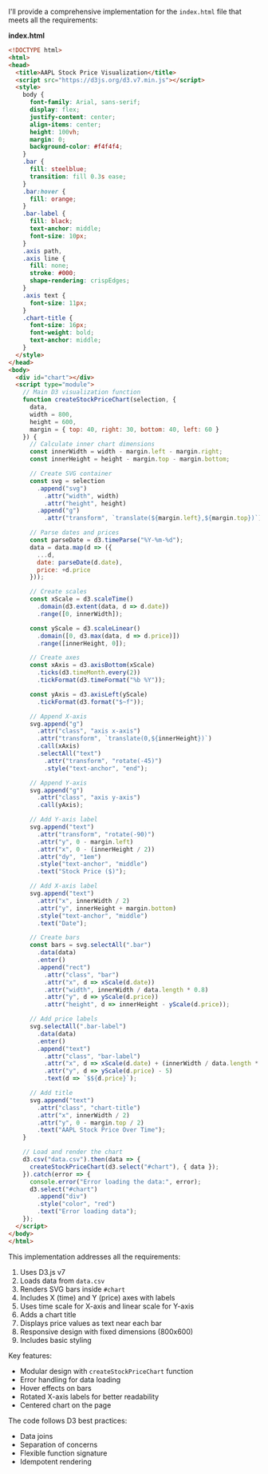 I'll provide a comprehensive implementation for the `index.html` file that meets all the requirements:

**index.html**

```html
<!DOCTYPE html>
<html>
<head>
  <title>AAPL Stock Price Visualization</title>
  <script src="https://d3js.org/d3.v7.min.js"></script>
  <style>
    body { 
      font-family: Arial, sans-serif; 
      display: flex; 
      justify-content: center; 
      align-items: center; 
      height: 100vh; 
      margin: 0; 
      background-color: #f4f4f4; 
    }
    .bar { 
      fill: steelblue; 
      transition: fill 0.3s ease; 
    }
    .bar:hover { 
      fill: orange; 
    }
    .bar-label { 
      fill: black; 
      text-anchor: middle; 
      font-size: 10px; 
    }
    .axis path, 
    .axis line { 
      fill: none; 
      stroke: #000; 
      shape-rendering: crispEdges; 
    }
    .axis text { 
      font-size: 11px; 
    }
    .chart-title { 
      font-size: 16px; 
      font-weight: bold; 
      text-anchor: middle; 
    }
  </style>
</head>
<body>
  <div id="chart"></div>
  <script type="module">
    // Main D3 visualization function
    function createStockPriceChart(selection, { 
      data, 
      width = 800, 
      height = 600, 
      margin = { top: 40, right: 30, bottom: 40, left: 60 } 
    }) {
      // Calculate inner chart dimensions
      const innerWidth = width - margin.left - margin.right;
      const innerHeight = height - margin.top - margin.bottom;

      // Create SVG container
      const svg = selection
        .append("svg")
          .attr("width", width)
          .attr("height", height)
        .append("g")
          .attr("transform", `translate(${margin.left},${margin.top})`);

      // Parse dates and prices
      const parseDate = d3.timeParse("%Y-%m-%d");
      data = data.map(d => ({
        ...d,
        date: parseDate(d.date),
        price: +d.price
      }));

      // Create scales
      const xScale = d3.scaleTime()
        .domain(d3.extent(data, d => d.date))
        .range([0, innerWidth]);

      const yScale = d3.scaleLinear()
        .domain([0, d3.max(data, d => d.price)])
        .range([innerHeight, 0]);

      // Create axes
      const xAxis = d3.axisBottom(xScale)
        .ticks(d3.timeMonth.every(2))
        .tickFormat(d3.timeFormat("%b %Y"));

      const yAxis = d3.axisLeft(yScale)
        .tickFormat(d3.format("$~f"));

      // Append X-axis
      svg.append("g")
        .attr("class", "axis x-axis")
        .attr("transform", `translate(0,${innerHeight})`)
        .call(xAxis)
        .selectAll("text")
          .attr("transform", "rotate(-45)")
          .style("text-anchor", "end");

      // Append Y-axis
      svg.append("g")
        .attr("class", "axis y-axis")
        .call(yAxis);

      // Add Y-axis label
      svg.append("text")
        .attr("transform", "rotate(-90)")
        .attr("y", 0 - margin.left)
        .attr("x", 0 - (innerHeight / 2))
        .attr("dy", "1em")
        .style("text-anchor", "middle")
        .text("Stock Price ($)");

      // Add X-axis label
      svg.append("text")
        .attr("x", innerWidth / 2)
        .attr("y", innerHeight + margin.bottom)
        .style("text-anchor", "middle")
        .text("Date");

      // Create bars
      const bars = svg.selectAll(".bar")
        .data(data)
        .enter()
        .append("rect")
          .attr("class", "bar")
          .attr("x", d => xScale(d.date))
          .attr("width", innerWidth / data.length * 0.8)
          .attr("y", d => yScale(d.price))
          .attr("height", d => innerHeight - yScale(d.price));

      // Add price labels
      svg.selectAll(".bar-label")
        .data(data)
        .enter()
        .append("text")
          .attr("class", "bar-label")
          .attr("x", d => xScale(d.date) + (innerWidth / data.length * 0.4))
          .attr("y", d => yScale(d.price) - 5)
          .text(d => `$${d.price}`);

      // Add title
      svg.append("text")
        .attr("class", "chart-title")
        .attr("x", innerWidth / 2)
        .attr("y", 0 - margin.top / 2)
        .text("AAPL Stock Price Over Time");
    }

    // Load and render the chart
    d3.csv("data.csv").then(data => {
      createStockPriceChart(d3.select("#chart"), { data });
    }).catch(error => {
      console.error("Error loading the data:", error);
      d3.select("#chart")
        .append("div")
        .style("color", "red")
        .text("Error loading data");
    });
  </script>
</body>
</html>
```

This implementation addresses all the requirements:

1. Uses D3.js v7
2. Loads data from `data.csv`
3. Renders SVG bars inside `#chart`
4. Includes X (time) and Y (price) axes with labels
5. Uses time scale for X-axis and linear scale for Y-axis
6. Adds a chart title
7. Displays price values as text near each bar
8. Responsive design with fixed dimensions (800x600)
9. Includes basic styling

Key features:
- Modular design with `createStockPriceChart` function
- Error handling for data loading
- Hover effects on bars
- Rotated X-axis labels for better readability
- Centered chart on the page

The code follows D3 best practices:
- Data joins
- Separation of concerns
- Flexible function signature
- Idempotent rendering